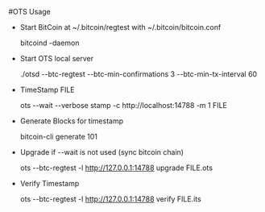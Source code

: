 #OTS Usage

- Start BitCoin at ~/.bitcoin/regtest with ~/.bitcoin/bitcoin.conf

    bitcoind -daemon

- Start OTS local server 
    
    ./otsd --btc-regtest --btc-min-confirmations 3 --btc-min-tx-interval 60

- TimeStamp FILE
    
    ots --wait --verbose stamp -c http://localhost:14788 -m 1 FILE

- Generate Blocks for timestamp
    
    bitcoin-cli generate 101

- Upgrade if --wait is not used (sync bitcoin chain)
    
    ots --btc-regtest -l http://127.0.0.1:14788 upgrade FILE.ots 

- Verify Timestamp
    
    ots --btc-regtest -l http://127.0.0.1:14788 verify FILE.its
